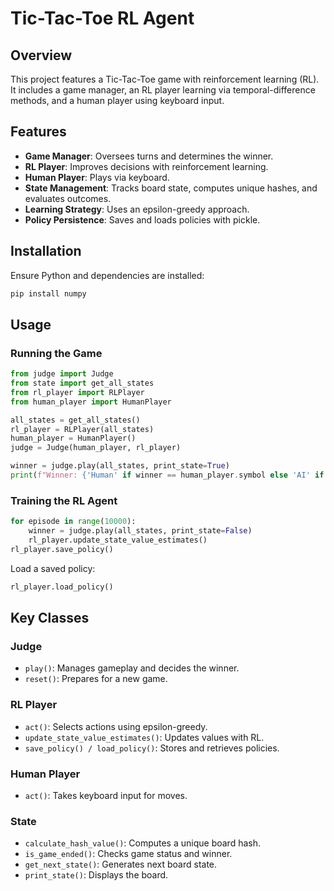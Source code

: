 # Tic-Tac-Toe RL Agent

## Overview
This project features a Tic-Tac-Toe game with reinforcement learning (RL). It includes a game manager, an RL player learning via temporal-difference methods, and a human player using keyboard input.

## Features
- **Game Manager**: Oversees turns and determines the winner.
- **RL Player**: Improves decisions with reinforcement learning.
- **Human Player**: Plays via keyboard.
- **State Management**: Tracks board state, computes unique hashes, and evaluates outcomes.
- **Learning Strategy**: Uses an epsilon-greedy approach.
- **Policy Persistence**: Saves and loads policies with pickle.

## Installation
Ensure Python and dependencies are installed:
```bash
pip install numpy
```

## Usage
### Running the Game
```python
from judge import Judge
from state import get_all_states
from rl_player import RLPlayer
from human_player import HumanPlayer

all_states = get_all_states()
rl_player = RLPlayer(all_states)
human_player = HumanPlayer()
judge = Judge(human_player, rl_player)

winner = judge.play(all_states, print_state=True)
print(f"Winner: {'Human' if winner == human_player.symbol else 'AI' if winner == rl_player.symbol else 'Draw'}")
```

### Training the RL Agent
```python
for episode in range(10000):
    winner = judge.play(all_states, print_state=False)
    rl_player.update_state_value_estimates()
rl_player.save_policy()
```
Load a saved policy:
```python
rl_player.load_policy()
```

## Key Classes
### Judge
- `play()`: Manages gameplay and decides the winner.
- `reset()`: Prepares for a new game.

### RL Player
- `act()`: Selects actions using epsilon-greedy.
- `update_state_value_estimates()`: Updates values with RL.
- `save_policy() / load_policy()`: Stores and retrieves policies.

### Human Player
- `act()`: Takes keyboard input for moves.

### State
- `calculate_hash_value()`: Computes a unique board hash.
- `is_game_ended()`: Checks game status and winner.
- `get_next_state()`: Generates next board state.
- `print_state()`: Displays the board.